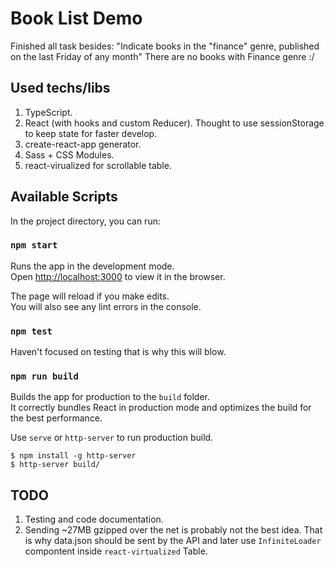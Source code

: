 # Book List Demo

Finished all task besides:
"Indicate books in the "finance" genre, published on the last Friday of any month"
There are no books with Finance genre :/

## Used techs/libs
1. TypeScript.
2. React (with hooks and custom Reducer). Thought to use sessionStorage to keep state for faster develop.
3. create-react-app generator.
4. Sass + CSS Modules.
5. react-virualized for scrollable table.

## Available Scripts

In the project directory, you can run:

### `npm start`

Runs the app in the development mode.<br />
Open [http://localhost:3000](http://localhost:3000) to view it in the browser.

The page will reload if you make edits.<br />
You will also see any lint errors in the console.

### `npm test`

Haven't focused on testing that is why this will blow.

### `npm run build`

Builds the app for production to the `build` folder.<br />
It correctly bundles React in production mode and optimizes the build for the best performance.

Use `serve` or `http-server` to run production build.

```
$ npm install -g http-server
$ http-server build/
```

## TODO
1. Testing and code documentation.
2. Sending ~27MB gzipped over the net is probably not the best idea. That is why data.json should be sent by the API and later use `InfiniteLoader` compontent inside `react-virtualized` Table.
